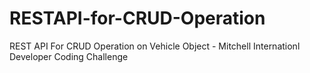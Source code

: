 # RESTAPI-for-CRUD-Operation
REST API For CRUD Operation on Vehicle Object - Mitchell Internationl Developer Coding Challenge

